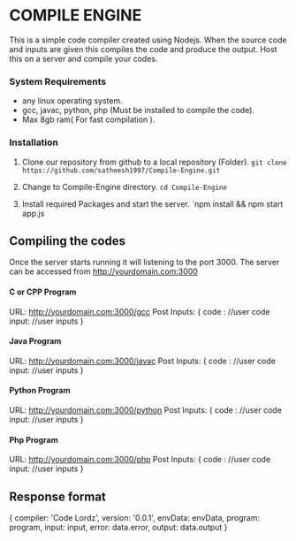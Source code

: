 # COMPILE ENGINE

This is a simple code compiler created using Nodejs. When the source code and inputs are given this compiles the code and produce the output. Host this on a server and compile your codes.

### System Requirements
- any linux operating system.
- gcc, javac, python, php (Must be installed to compile the code).
- Max 8gb ram( For fast compilation ).

### Installation
1. Clone our repository from github to a local repository (Folder).
`git clone https://github.com/satheesh1997/Compile-Engine.git`

2. Change to Compile-Engine directory.
`cd Compile-Engine`

3. Install required Packages and start the server.
`npm install && npm start app.js

## Compiling the codes
Once the server starts running it will listening to the port 3000.  The server can be accessed from http://yourdomain.com:3000
#### C or CPP Program
URL: http://yourdomain.com:3000/gcc
Post Inputs: {
	code : //user code
	input: //user inputs
}
#### Java Program
URL: http://yourdomain.com:3000/javac
Post Inputs: {
	code : //user code
	input: //user inputs
}
#### Python Program
URL: http://yourdomain.com:3000/python
Post Inputs: {
	code : //user code
	input: //user inputs
}
#### Php Program
URL: http://yourdomain.com:3000/php
Post Inputs: {
	code : //user code
	input: //user inputs
}
## Response format
{
            compiler: 'Code Lordz',
            version: '0.0.1',
            envData: envData,
            program: program,
            input: input,
            error: data.error,
            output: data.output
}
